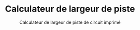 ---
layout: documentation
hide_hero: false
hero_image: "image.png"
hero_darken: true
image: "image.png"
component_toc: true
doc_header: true
type: tool
external_link: https://www.digikey.fr/fr/resources/conversion-calculators/conversion-calculator-pcb-trace-width

title: Calculateur de largeur de piste
subtitle: Calculateur de largeur de piste de circuit imprimé

---